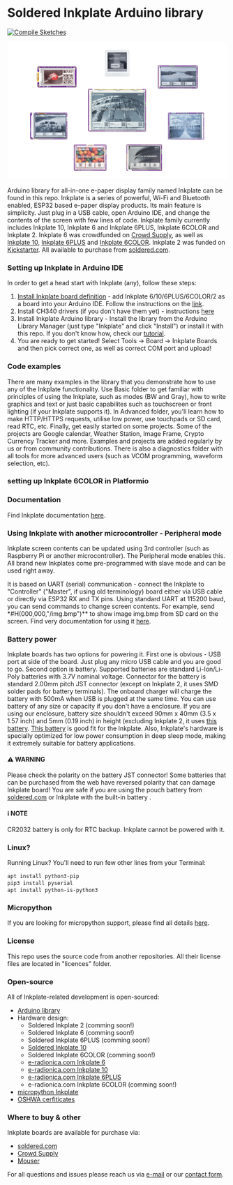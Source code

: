 # Soldered Inkplate Arduino library

[![Compile Sketches](https://github.com/e-radionicacom/Inkplate-Arduino-library/actions/workflows/compile.yml/badge.svg?branch=master)](https://github.com/e-radionicacom/Inkplate-Arduino-library/actions/workflows/compile.yml)

<p align="center">
  <img src="https://raw.githubusercontent.com/SolderedElectronics/Inkplate-Arduino-library/master/extras/InkplateImage.jpg">
</p>

Arduino library for all-in-one e-paper display family named Inkplate can be found in this repo. Inkplate is a series of powerful, Wi-Fi and Bluetooth enabled, ESP32 based e-paper display products. Its main feature is simplicity. Just plug in a USB cable, open Arduino IDE, and change the contents of the screen with few lines of code. Inkplate family currently includes Inkplate 10, Inkplate 6 and Inkplate 6PLUS, Inkplate 6COLOR and Inkplate 2. 
Inkplate 6 was crowdfunded on [Crowd Supply](https://www.crowdsupply.com/e-radionica/inkplate-6), as well as [Inkplate 10](https://www.crowdsupply.com/e-radionica/inkplate-10), [Inkplate 6PLUS](https://www.crowdsupply.com/e-radionica/inkplate-6plus) and [Inkplate 6COLOR](https://www.crowdsupply.com/soldered/inkplate-6color). Inkplate 2 was funded on [Kickstarter](https://www.kickstarter.com/projects/solderedelectronics/inkplate-2-a-easy-to-use-arduino-compatible-e-paper). All available to purchase from [soldered.com](https://soldered.com/categories/inkplate/). 

### Setting up Inkplate in Arduino IDE

In order to get a head start with Inkplate (any), follow these steps:

1. [Install Inkplate board definition](https://github.com/SolderedElectronics/Dasduino-Board-Definitions-for-Arduino-IDE/blob/master/README.md) - add Inkplate 6/10/6PLUS/6COLOR/2 as a board into your Arduino IDE. Follow the instructions on the [link](https://soldered.com/learn/add-inkplate-6-board-definition-to-arduino-ide/).
2. Install CH340 drivers (if you don't have them yet) - instructions [here](https://soldered.com/learn/ch340-driver-installation-croduino-basic3-nova2/)
3. Install Inkplate Arduino library - Install the library from the Arduino Library Manager (just type "Inkplate" and click "Install") or install it with this repo. If you don't know how, check our [tutorial](https://soldered.com/learn/arduino-library/#Kako%20instaliraty%20library?).
4. You are ready to get started! Select Tools -> Board -> Inkplate Boards and then pick correct one, as well as correct COM port and upload!

### Code examples

There are many examples in the library that you demonstrate how to use any of the Inkplate functionality. Use Basic folder to get familiar with principles of using the Inkplate, such as modes (BW and Gray), how to write graphics and text or just basic capabilites such as touchscreen or front lighting (if your Inkplate supports it). In Advanced folder, you'll learn how to make HTTP/HTTPS requests, utilise low power, use touchpads or SD card, read RTC, etc. Finally, get easily started on some projects. Some of the projects are Google calendar, Weather Station, Image Frame, Crypto Currency Tracker and more. Examples and projects are added regularly by us or from community contributions. There is also a diagnostics folder with all tools for more advanced users (such as VCOM programming, waveform selection, etc).

### setting up Inkplate 6COLOR in Platformio



### Documentation

Find Inkplate documentation [here](https://inkplate.readthedocs.io/en/latest/arduino.html). 


### Using Inkplate with another microcontroller - Peripheral mode

Inkplate screen contents can be updated using 3rd controller (such as Raspberry Pi or another microcontroller). The Peripheral mode enables this. All brand new Inkplates come pre-programmed with slave mode and can be used right away.

It is based on UART (serial) communication - connect the Inkplate to "Controller" ("Master", if using old terminology) board either via USB cable or directly via ESP32 RX and TX pins. Using standard UART at 115200 baud, you can send commands to change screen contents. For example, send \*#H(000,000,"/img.bmp")\*\* to show image img.bmp from SD card on the screen. Find very documentation for using it [here](https://inkplate.readthedocs.io/en/latest/peripheral-mode.html).

### Battery power

Inkplate boards has two options for powering it. First one is obvious - USB port at side of the board. Just plug any micro USB cable and you are good to go. Second option is battery. Supported batteries are standard Li-Ion/Li-Poly batteries with 3.7V nominal voltage. Connector for the battery is standard 2.00mm pitch JST connector (except on Inkplate 2, it uses SMD solder pads for battery terminals). The onboard charger will charge the battery with 500mA when USB is plugged at the same time. You can use battery of any size or capacity if you don't have a enclosure. If you are using our enclosure, battery size shouldn't exceed 90mm x 40mm (3.5 x 1.57 inch) and 5mm (0.19 inch) in height (excluding Inkplate 2, it uses [this battery](https://soldered.com/product/li-ion-baterija-600mah-3-7v/). [This battery](https://soldered.com/product/li-ion-battery-1200mah-3-7v/) is good fit for the Inkplate. Also, Inkplate's hardware is specially optimized for low power consumption in deep sleep mode, making it extremely suitable for battery applications.

#### ⚠️ WARNING
Please check the polarity on the battery JST connector! Some batteries that can be purchased from the web have reversed polarity that can damage Inkplate board! You are safe if you are using the pouch battery from [soldered.com](https://soldered.com/categories/power-sources-batteries/batteries/lithium-batteries/) or Inkplate with the built-in battery . 

#### ℹ NOTE
CR2032 battery is only for RTC backup. Inkplate cannot be powered with it.

### Linux?

Running Linux? You'll need to run few other lines from your Terminal:

```
apt install python3-pip
pip3 install pyserial
apt install python-is-python3
```

### Micropython

If you are looking for micropython support, please find all details [here](https://github.com/SolderedElectronics/Inkplate-micropython).

### License

This repo uses the source code from another repositories. All their license files are located in "licences" folder.

### Open-source

All of Inkplate-related development is open-sourced:

- [Arduino library](https://github.com/SolderedElectronics/Inkplate-Arduino-library)
- Hardware design:
  - Soldered Inkplate 2 (comming soon!)
  - Soldered Inkplate 6 (comming soon!)
  - Soldered Inkplate 6PLUS (comming soon!)
  - [Soldered Inkplate 10](https://github.com/SolderedElectronics/Soldered-Inkplate-10-hardware-design)
  - Soldered Inkplate 6COLOR (comming soon!)
  - [e-radionica.com Inkplate 6](https://github.com/SolderedElectronics/Inkplate-6-hardware)
  - [e-radionica.com Inkplate 10](https://github.com/SolderedElectronics/Inkplate-10-hardware)
  - [e-radionica.com Inkplate 6PLUS](https://github.com/SolderedElectronics/Inkplate-6PLUS-Hardware)
  - e-radionica.com Inkplate 6COLOR (comming soon!)
- [micropython Inkplate](https://github.com/SolderedElectronics/Inkplate-micropython)
- [OSHWA cerfiticates](https://certification.oshwa.org/list.html?q=inkplate)

### Where to buy & other

Inkplate boards are available for purchase via:

- [soldered.com](https://soldered.com/categories/inkplate/)
- [Crowd Supply](https://www.crowdsupply.com/soldered)
- [Mouser](https://hr.mouser.com/Search/Refine?Keyword=inkplate)

For all questions and issues please reach us via [e-mail](mailto:hello@soldered.com) or our [contact form](https://soldered.com/contact/).
